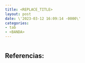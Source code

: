 ```yaml
---
title: <REPLACE_TITLE>
layout: post
date: \'2023-03-12 16:09:14 -0000\'
categories:
- tab
- <BANDA>
---
```


~~~
~~~

Referencias:
- 
